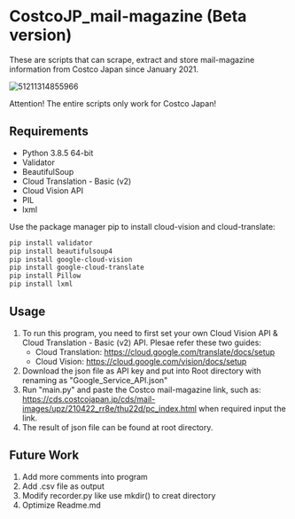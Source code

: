 # CostcoJP_mail-magazine (Beta version)
These are scripts that can scrape, extract and store mail-magazine information from Costco Japan since January 2021.

![51211314855966](https://user-images.githubusercontent.com/30718867/116527365-8d99b400-a915-11eb-9357-24060eb88485.jpg)

Attention! The entire scripts only work for Costco Japan!


## Requirements
- Python 3.8.5 64-bit
- Validator
- BeautifulSoup
- Cloud Translation - Basic (v2)
- Cloud Vision API 
- PIL
- lxml


Use the package manager pip to install cloud-vision and cloud-translate:
  ```bash
  pip install validator
  pip install beautifulsoup4
  pip install google-cloud-vision
  pip install google-cloud-translate
  pip install Pillow
  pip install lxml
  ```

## Usage
1. To run this program, you need to first set your own Cloud Vision API & Cloud Translation - Basic (v2) API. Plesae refer these two guides:
   * Cloud Translation: https://cloud.google.com/translate/docs/setup
   * Cloud Vision: https://cloud.google.com/vision/docs/setup
2. Download the json file as API key and put into Root directory with renaming as "Google_Service_API.json"
3. Run "main.py" and paste the Costco mail-magazine link, such as: https://cds.costcojapan.jp/cds/mail-images/upz/210422_rr8e/thu22d/pc_index.html when required input the link.
4. The result of json file can be found at root directory.


## Future Work
1. Add more comments into program
2. Add .csv file as output
3. Modify recorder.py like use mkdir() to creat directory 
4. Optimize Readme.md
